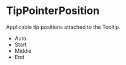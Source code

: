 # TipPointerPosition

Applicable tip positions attached to the Tooltip.
* Auto
* Start
* Middle
* End